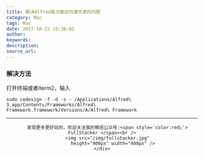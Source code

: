 ```yaml
---
title: 解决Alfred每次都访问通讯录的问题
category: Mac
tags: Mac
date: 2017-10-22 13:30:02
author:
keywords:
description:
source_url:
---
```

### 解决方法

打开终端或者iterm2，输入
```
sudo codesign -f -d -s - /Applications/Alfred\ 3.app/Contents/Frameworks/Alfred\ Framework.framework/Versions/A/Alfred\ Framework

```





---

<div align=center>

        发现更多更好玩的，欢迎关注我的微信公众号:<span style='color:red;'> FullStacker </span><br />
        <img src="/img/fullstacker.jpg"
            height="400px" width="400px" />
    </div>